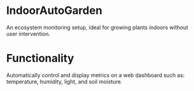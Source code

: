 # IndoorAutoGarden
An ecosystem monitoring setup, ideal for growing plants indoors without user intervention.

# Functionality 
Automatically control and display metrics on a web dashboard such as: temperature, humidity, light, and soil moisture.

